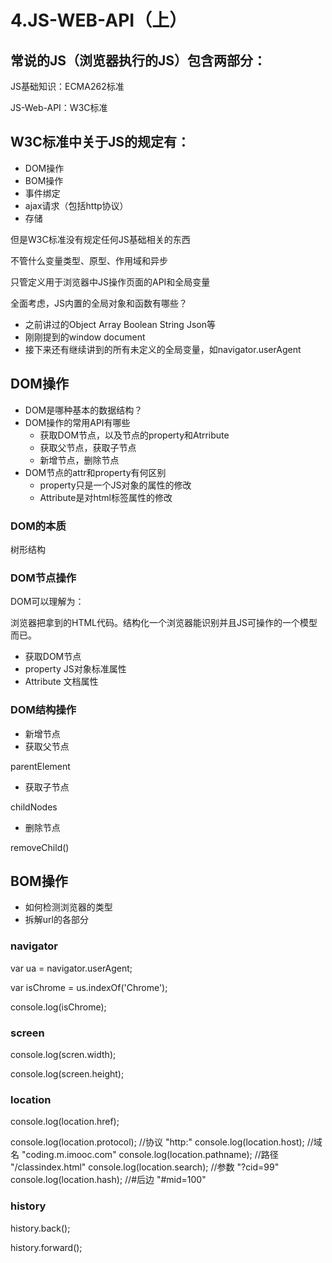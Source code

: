 # 4.JS-WEB-API（上）

## 常说的JS（浏览器执行的JS）包含两部分：

JS基础知识：ECMA262标准

JS-Web-API：W3C标准

## W3C标准中关于JS的规定有：

* DOM操作
* BOM操作
* 事件绑定
* ajax请求（包括http协议）
* 存储

但是W3C标准没有规定任何JS基础相关的东西

不管什么变量类型、原型、作用域和异步

只管定义用于浏览器中JS操作页面的API和全局变量

全面考虑，JS内置的全局对象和函数有哪些？

* 之前讲过的Object Array Boolean String Json等
* 刚刚提到的window document
* 接下来还有继续讲到的所有未定义的全局变量，如navigator.userAgent

## DOM操作

* DOM是哪种基本的数据结构？
* DOM操作的常用API有哪些
  * 获取DOM节点，以及节点的property和Atrribute
  * 获取父节点，获取子节点
  * 新增节点，删除节点
* DOM节点的attr和property有何区别
  * property只是一个JS对象的属性的修改
  * Attribute是对html标签属性的修改

### DOM的本质

树形结构

### DOM节点操作

DOM可以理解为：

浏览器把拿到的HTML代码。结构化一个浏览器能识别并且JS可操作的一个模型而已。

* 获取DOM节点
* property JS对象标准属性
* Attribute 文档属性

### DOM结构操作

* 新增节点
* 获取父节点

parentElement

* 获取子节点

childNodes

* 删除节点

removeChild\(\)

## BOM操作

* 如何检测浏览器的类型
* 拆解url的各部分

### navigator

var ua = navigator.userAgent;

var isChrome = us.indexOf\('Chrome'\);

console.log\(isChrome\);

### screen

console.log\(scren.width\);

console.log\(screen.height\);

### location

console.log\(location.href\);

console.log\(location.protocol\); //协议 "http:" console.log\(location.host\); //域名 "coding.m.imooc.com" console.log\(location.pathname\); //路径 "/classindex.html" console.log\(location.search\); //参数 "?cid=99" console.log\(location.hash\); //\#后边 "\#mid=100"

### history

history.back\(\);

history.forward\(\);

